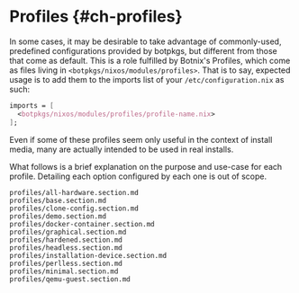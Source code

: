 # Profiles {#ch-profiles}

In some cases, it may be desirable to take advantage of commonly-used,
predefined configurations provided by botpkgs, but different from those
that come as default. This is a role fulfilled by Botnix's Profiles,
which come as files living in `<botpkgs/nixos/modules/profiles>`. That
is to say, expected usage is to add them to the imports list of your
`/etc/configuration.nix` as such:

```nix
imports = [
  <botpkgs/nixos/modules/profiles/profile-name.nix>
];
```

Even if some of these profiles seem only useful in the context of
install media, many are actually intended to be used in real installs.

What follows is a brief explanation on the purpose and use-case for each
profile. Detailing each option configured by each one is out of scope.

```{=include=} sections
profiles/all-hardware.section.md
profiles/base.section.md
profiles/clone-config.section.md
profiles/demo.section.md
profiles/docker-container.section.md
profiles/graphical.section.md
profiles/hardened.section.md
profiles/headless.section.md
profiles/installation-device.section.md
profiles/perlless.section.md
profiles/minimal.section.md
profiles/qemu-guest.section.md
```
